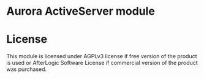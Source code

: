 # Aurora ActiveServer module

# License
This module is licensed under AGPLv3 license if free version of the product is used or AfterLogic Software License if commercial version of the product was purchased.